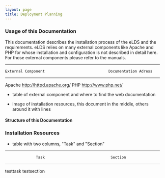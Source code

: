 ```yaml
---
layout: page
title: Deployment Planning
---
```


### Usage of this Documentation

This documentation describes the installation process of the eLDS and the requirements. eLDS relies on many external components like Apache and PHP for whose installation and configuration is not described in detail here. For those external components please refer to the manuals.

----------------------  ---------------------------------------------------------------
    External Component        					   Documentation Adress
----------------------  ---------------------------------------------------------------
Apache			<http://httpd.apache.org/>
PHP			<http://www.php.net/>


- table of external component and where to find the web documentation

- image of installation resources, this document in the middle, others around it with lines

#### Structure of this Documentation

### Installation Resources

- table with two columns, "Task" and "Section"
----------------------  ---------------------------------------------------------------
                  Task								Section
----------------------  ---------------------------------------------------------------
testtask		testsection
		

<Setup-on-NGINX>
<SetupDevelopers>
<VirtuosoBackend>
